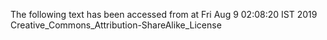The following text has been accessed from at Fri Aug 9 02:08:20 IST 2019
Creative_Commons_Attribution-ShareAlike_License
